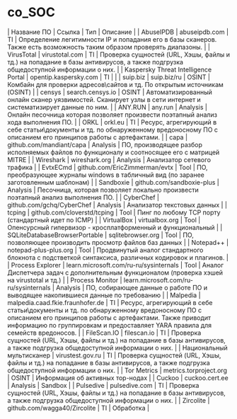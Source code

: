 # co_SOC

|	Название ПО	|	Ссылка	|	Тип	|	Описание	|
|	AbuseIPDB	|	abuseipdb.com	|	TI	|	Определение легитимности IP и попадания его в базы сканеров. Также есть возможность таким образом проверять диапазоны.	|
|	VirusTotal	|	virustotal.com	|	TI	|	Проверка сущностей (URL, Хэшы, файлы и тд.) на попадание в базы антивирусов, а также подгрузка общедоступной информации о них.	|
|	Kaspersky Threat Intelligence Portal	|	opentip.kaspersky.com	|	TI	|		|
|	suip.biz	|	suip.biz/ru	|	OSINT	|	Комбайн для проверки адресов\сайтов и тд. По открытым источникам (OSINT)	|
|	censys	|	search.censys.io	|	OSINT	|	Автоматизированный онлайн сканер уязвимостей. Сканирует узлы в сети интернет и систематизирует данные по ним.	|
|	ANY.RUN	|	any.run	|	Analysis	|	Онлайн песочница которая позволяет произвести поэтапный анализ хода выполнения ПО.	|
|	ORKL	|	orkl.eu	|	TI	|	Ресурс, агрегирующий в себе статьи\документы и тд. по обнаруженному вредоносному ПО с описанием его принципов работы с артефактами.	|
|	capa	|	github.com/mandiant/capa	|	Analysis	|	ПО, производящее разбор исполняемых файлов по функционалу и соотносящее его с матрицей MITRE	|
|	Wireshark	|	wireshark.org	|	Analysis	|	Анализатор сетевого трафика	|
|	EvtxECmd	|	github.com/EricZimmerman/evtx	|	Tool	|	ПО, преобразующее журналы windows в табличный вид (по заранее заготовленным шаблонам)	|
|	Sandboxie	|	github.com/sandboxie-plus	|	Analysis	|	Песочница, которая позволяет локально произвести поэтапный анализ выполнения ПО.	|
|	CyberChef	|	github.com/gchq/CyberChef	|	Analysis	|	Анализатор текстовых данных	|
|	tcping	|	github.com/cloverstd/tcping	|	Tool	|	Пинг по любому TCP порту (стандартный идет по ICMP)	|
|	VirtualBox	|	virtualbox.org	|	Tool	|	Опенсурсный гипервизор - кросплатформенный и функциональный	|
|	SQLiteDatabaseBrowserPortable	|	sqlitebrowser.org	|	Tool	|	ПО, позволяющее производить просмотр файлов баз данных	|
|	Notepad++	|	notepad-plus-plus.org	|	Tool	|	Продвинутый аналог стандартного блокнота с подстветкой синтаксиса, различных кодировок и плагинов.	|
|	Process Explorer	|	learn.microsoft.com/ru-ru/sysinternals	|	Tool	|	Аналог Диспетчера задач с дополнительным функционалом (проверка хэшей на virustotal и тд.)	|
|	Process Monitor	|	learn.microsoft.com/ru-ru/sysinternals	|	Analysis	|	ПО, собирающее данные о работе ПО и выводящее накопившиеся данные по требованию	|
|	Malpedia	|	malpedia.caad.fkie.fraunhofer.de	|	TI	|	Ресурс, агрегирующий в себе статьи\документы и тд. по обнаруженному вредоносному ПО с описанием его принципов работы с артефактами. Также приводит информацию по группировкам и предоставляет YARA правила для семейств вредоносов.	|
|	FileScan.IO	|	filescan.io	|	TI	|	Проверка сущностей (URL, Хэшы, файлы и тд.) на попадание в базы антивирусов, а также подгрузка общедоступной информации о них.	|
|	Национальный мультисканер	|	virustest.gov.ru	|	TI	|	Проверка сущностей (URL, Хэшы, файлы и тд.) на попадание в базы антивирусов, а также подгрузка общедоступной информации о них.	|
|	Tor Metrics	|	metrics.torproject.org	|	OSINT	|	Информация об активных тор-нодах	|
|	Cuckoo	|	cuckoo.cert.ee	|	Analysis	|	Sandbox	|
|	Pulsedive	|	pulsedive.com	|	TI	|	Проверка сущностей (URL, Хэшы, файлы и тд.) на попадание в базы антивирусов, а также подгрузка общедоступной информации о них.	|
|	Zircolite	|	github.com/wagga40/Zircolite	|	TI	|	Обработка 	|